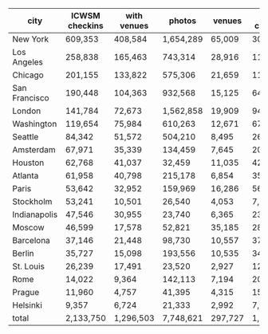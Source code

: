 | city          | ICWSM checkins | with venues |    photos |  venues | 2014 checkins |
|---------------|----------------|-------------|-----------|---------|---------------|
| New York      |        609,353 |     408,584 | 1,654,289 |  65,009 |       307,968 |
| Los Angeles   |        258,838 |     165,463 |   743,314 |  28,916 |       114,570 |
| Chicago       |        201,155 |     133,822 |   575,306 |  21,659 |       113,600 |
| San Francisco |        190,448 |     104,363 |   932,568 |  15,125 |        64,957 |
| London        |        141,784 |      72,673 | 1,562,858 |  19,909 |        94,250 |
| Washington    |        119,654 |      75,984 |   610,263 |  12,671 |        67,027 |
| Seattle       |         84,342 |      51,572 |   504,210 |   8,495 |        26,490 |
| Amsterdam     |         67,971 |      35,339 |   134,459 |   7,645 |        20,608 |
| Houston       |         62,768 |      41,037 |    32,459 |  11,035 |        42,105 |
| Atlanta       |         61,958 |      40,798 |   215,178 |   6,854 |        35,963 |
| Paris         |         53,642 |      32,952 |   159,969 |  16,286 |        56,484 |
| Stockholm     |         53,241 |      10,501 |    26,540 |   4,053 |         7,484 |
| Indianapolis  |         47,546 |      30,955 |    23,740 |   6,365 |        23,398 |
| Moscow        |         46,599 |      17,578 |    52,821 |  35,185 |       286,291 |
| Barcelona     |         37,146 |      21,448 |    98,730 |  10,557 |        37,207 |
| Berlin        |         35,727 |      15,098 |   193,556 |  10,535 |        34,432 |
| St. Louis     |         26,239 |      17,491 |    23,520 |   2,927 |        12,916 |
| Rome          |         14,022 |       9,364 |   142,113 |   7,194 |        20,405 |
| Prague        |         11,960 |       4,757 |    41,395 |   4,315 |        15,836 |
| Helsinki      |          9,357 |       6,724 |    21,333 |   2,992 |         7,126 |
| total         |      2,133,750 |   1,296,503 | 7,748,621 | 297,727 |     1,389,117 |